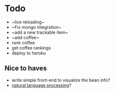 
# Todo

- ~live reloading~
- ~Fix mongo integration~
- ~add a new trackable item~
- ~add coffee~
- rank coffee
- get coffee rankings
- deploy to heroku

## Nice to haves

- write simple front-end to visualize the bean info?
- [natural language processing](https://github.com/Stevenic/botkit-middleware-luis)?